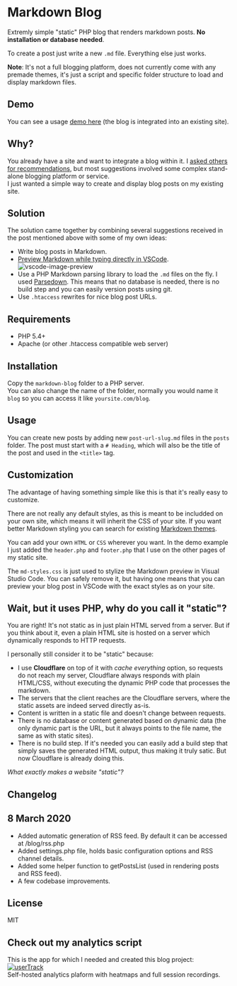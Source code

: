 # Markdown Blog
Extremly simple "static" PHP blog that renders markdown posts. **No installation or database needed**.

To create a post just write a new `.md` file. Everything else just works.

**Note**: It's not a full blogging platform, does not currently come with any premade themes, it's just a script and specific folder structure to load and display markdown files.

## Demo
You can see a usage [demo here](https://www.usertrack.net/blog) (the blog is integrated into an existing site).

## Why?
You already have a site and want to integrate a blog within it.
I [asked others for recommendations](https://www.indiehackers.com/post/is-there-any-tool-to-create-static-blog-posts-0e88ebc949), but most suggestions involved some complex stand-alone blogging platform or service.  
I just wanted a simple way to create and display blog posts on my existing site.

## Solution
The solution came together by combining several suggestions received in the post mentioned above with some of my own ideas:
 * Write blog posts in Markdown.
 * [Preview Markdown while typing directly in VSCode](https://code.visualstudio.com/docs/languages/markdown).
 ![vscode-image-preview](https://code.visualstudio.com/assets/docs/languages/Markdown/preview-scroll-sync.gif)
 * Use a PHP Markdown parsing library to load the `.md` files on the fly. I used [Parsedown](https://github.com/erusev/parsedown). This means that no database is needed, there is no build step and you can easily version posts using git.
 * Use `.htaccess` rewrites for nice blog post URLs.

## Requirements

* PHP 5.4+
* Apache (or other .htaccess compatible web server)

## Installation
Copy the `markdown-blog` folder to a PHP server.  
You can also change the name of the folder, normally you would name it `blog` so you can access it like `yoursite.com/blog`.

## Usage
You can create new posts by adding new `post-url-slug.md` files in the `posts` folder.
The post must start with a `# Heading`, which will also be the title of the post and used in the `<title>` tag.

## Customization
The advantage of having something simple like this is that it's really easy to customize.

There are not really any default styles, as this is meant to be includded on your own site, which means it will inherit the CSS of your site. If you want better Markdown styling you can search for existing [Markdown themes](https://github.com/jasonm23/markdown-css-themes).

You can add your own `HTML` or `CSS` wherever you want. In the demo example I just added the `header.php` and `footer.php` that I use on the other pages of my static site.

The `md-styles.css` is just used to stylize the Markdown preview in Visual Studio Code. You can safely remove it, but having one means that you can preview your blog post in VSCode with the exact styles as on your site.

## Wait, but it uses PHP, why do you call it "static"?
You are right! It's not static as in just plain HTML served from a server.
But if you think about it, even a plain HTML site is hosted on a server which dynamically responds to HTTP requests.

I personally still consider it to be "static" because:

* I use **Cloudflare** on top of it with *cache everything* option, so requests do not reach my server, Cloudflare always responds with plain HTML/CSS, without executing the dynamic PHP code that processes the markdown.
* The servers that the client reaches are the Cloudflare servers, where the static assets are indeed served directly as-is.
* Content is written in a static file and doesn't change between requests.
* There is no database or content generated based on dynamic data (the only dynamic part is the URL, but it always points to the file name, the same as with static sites).
* There is no build step. If it's needed you can easily add a build step that simply saves the generated HTML output, thus making it truly satic. But now Cloudflare is already doing this.

*What exactly makes a website "static"?*

## Changelog

8 March 2020
---
- Added automatic generation of RSS feed. By default it can be accessed at /blog/rss.php
- Added settings.php file, holds basic configuration options and RSS channel details.
- Added some helper function to getPostsList (used in rendering posts and RSS feed).
- A few codebase improvements.

## License
MIT

## Check out my analytics script
This is the app for which I needed and created this blog project:  
[![userTrack](https://www.usertrack.net/img/usertrack_logo.svg)](https://www.usertrack.net)  
Self-hosted analytics plaform with heatmaps and full session recordings.
